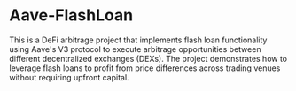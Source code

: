 # Aave-FlashLoan
This is a DeFi arbitrage project that implements flash loan functionality using Aave's V3 protocol to execute arbitrage opportunities between different decentralized exchanges (DEXs). The project demonstrates how to leverage flash loans to profit from price differences across trading venues without requiring upfront capital.
